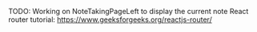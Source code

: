 TODO: Working on NoteTakingPageLeft to display the current note
React router tutorial: https://www.geeksforgeeks.org/reactjs-router/